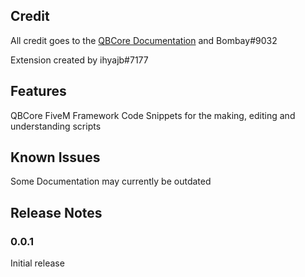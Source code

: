 ## Credit

All credit goes to the [QBCore Documentation](http://www.qbcore.org/#/./client/functions/functions?id=client-sided-functions-and-usage) and Bombay#9032

Extension created by ihyajb#7177

## Features

QBCore FiveM Framework Code Snippets for the making, editing and understanding scripts

## Known Issues

Some Documentation may currently be outdated

## Release Notes

### 0.0.1

Initial release
